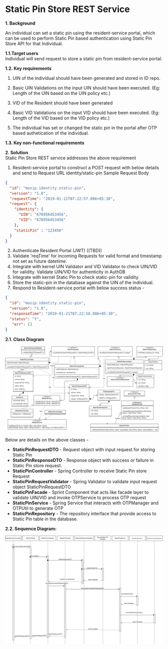 # Static Pin Store REST Service


**1. Background**

An individual can set a static pin using the resident-service portal, which can be used to perform Static Pin based authentication using Static Pin Store API for that Individual.

 **1.1.Target users**  
Individual will send request to store a static pin from resident-service portal.


 **1.2. Key requirements**   
1. UIN of the individual should have been generated and stored in ID repo.

2. Basic UIN Validations on the input UIN should have been executed. (Eg: Length of the UIN based on the UIN policy etc.)

3. VID of the Resident should have been generated

4. Basic VID Validations on the input VID should have been executed. (Eg: Length of the VID based on the VID policy etc.)

5. The individual has set or changed the static pin in the portal after OTP based authetication of the individual.

 **1.3. Key non-functional requirements**   
<TBD>

**2. Solution**   
Static Pin Store REST service addresses the above requirement 

1.	Resident-service portal to construct a POST request with below details and send to Request URL identity/static-pin
Sample Request Body 

```JSON
{
  "id": "mosip.identity.static-pin",
  "version": "1.0",
  "requestTime": "2019-01-21T07:22:57.086+05:30",
  "request": {
	"identity": {
	  "UIN": "678956453456",
	  "VID": "678956453456"
	},
	"staticPin" : "123456"
  }
}
```

2.	Authenticate Resident Portal (JWT) ((TBD))
3.	Validate 'reqTime' for incoming Requests for valid format and timestamp not set as future datetime.
4.	Integrate with kernel UIN Validator and VID Validator to check UIN/VID for validity. Validate UIN/VID for authenticity in AuthDB
5.  Integrate with kernel Static Pin to check static-pin for validity.
6.	Store the static-pin in the database against the UIN of the individual.
7.	Respond to Resident-service portal with below success status - 

```JSON
{
  "id": "mosip.identity.static-pin",
  "version": "1.0",
  "responseTime": "2019-01-21T07:22:58.086+05:30",
  "status": "Y",
   "err": []
}
```

**2.1. Class Diagram**

![Static Pin Store class diagram](_images/Static_Pin_Store_Request_Class_Diagram.PNG)

Below are details on the above classes -
-	**StaticPinRequestDTO** - Request object with input request for storing Static Pin
-	**StaticPinResponseDTO** - Response object with success or failure in Static Pin store request.
-	**StaticPinController** - Spring Controller to receive Static Pin store Request
-	**StaticPinRequestValidator** - Spring Validator to validate input request object StaticPinRequestDTO
-	**StaticPinFacade** - Sprint Component that acts like facade layer to validate UIN/VID and invoke OTPService to process OTP request
-	**StaticPinService** - Spring Service that interacts with OTPManager and OTPUtil to generate OTP
-	**StaticPinRepository** - The repository interface that provide access to Static Pin table in the database.


**2.2. Sequence Diagram:**

![Static Pin Store Request Sequence diagram](_images/Static_Pin_Store_Request_Sequence_Diagram.PNG)
